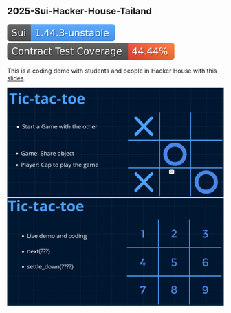 2025-Sui-Hacker-House-Tailand
---
![SuiVersion](./.github/badges/sui-version-badge.svg)
![Coverage](./.github/badges/coverage.svg)

This is a coding demo with students and people in Hacker House with this [slides](https://slides.com/yanganto/dive-into-move-on-sui/).

![Tic-tac-toe](./assets/TTT.png)
![Hint](./assets/TTT-hint.png)
